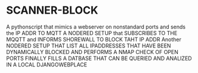 # SCANNER-BLOCK
A pythonscript that mimics a webserver on nonstandard ports and sends the IP ADDR TO MQTT
A NODERED SETUP that SUBSCRIBES TO THE MQQTT and INFORMS SHOREWALL TO BLOCK TAHT IP ADDR
Another NODERED  SETUP THAT LIST ALL IPADDRESSES THAT HAVE BEEN DYNAMICALLY BLOCKED AND PERFORMS A NMAP CHECK OF OPEN PORTS
FINALLY FILLS A DATBASE THAT CAN BE QUERIED AND ANALIZED IN A LOCAL DJANGOWEBPLACE
